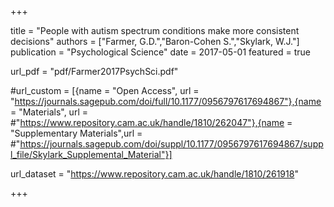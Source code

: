 +++

title = "People with autism spectrum conditions make more consistent decisions"
authors = ["Farmer, G.D.","Baron-Cohen S.","Skylark, W.J."]
publication = "Psychological Science"
date = 2017-05-01
featured = true

url_pdf = "pdf/Farmer2017PsychSci.pdf"

#url_custom = [{name = "Open Access", url = "https://journals.sagepub.com/doi/full/10.1177/0956797617694867"},{name = "Materials", url = 
#"https://www.repository.cam.ac.uk/handle/1810/262047"},{name = "Supplementary Materials",url = #"https://journals.sagepub.com/doi/suppl/10.1177/0956797617694867/suppl_file/Skylark_Supplemental_Material"}]

url_dataset = "https://www.repository.cam.ac.uk/handle/1810/261918"



+++
